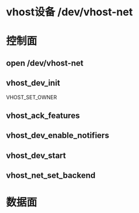 # vhost设备 /dev/vhost-net

# 控制面

## open /dev/vhost-net



## vhost_dev_init

VHOST_SET_OWNER

## vhost_ack_features

## vhost_dev_enable_notifiers

## vhost_dev_start

## vhost_net_set_backend

# 数据面

